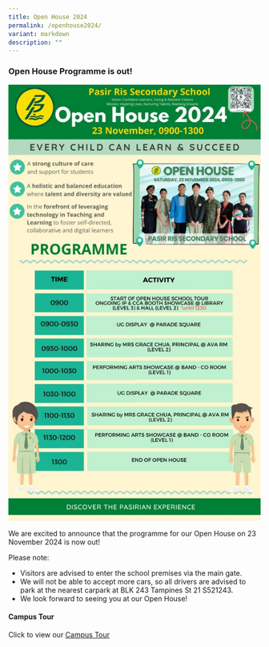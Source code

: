 ```yaml
---
title: Open House 2024
permalink: /openhouse2024/
variant: markdown
description: ""
---
```

### Open House Programme is out!

![](/images/Open%20House/PRSS_2024_Open_House_programme.jpg)

We are excited to announce that the programme for our Open House on 23 November 2024 is now out!

Please note:  
* Visitors are advised to enter the school premises via the main gate.
* We will not be able to accept more cars, so all drivers are advised to park at the nearest carpark at BLK 243 Tampines St 21 S521243.
* We look forward to seeing you at our Open House!

#### Campus Tour

Click to view our [Campus Tour](https://www.thinglink.com/video/1700089113832588068)